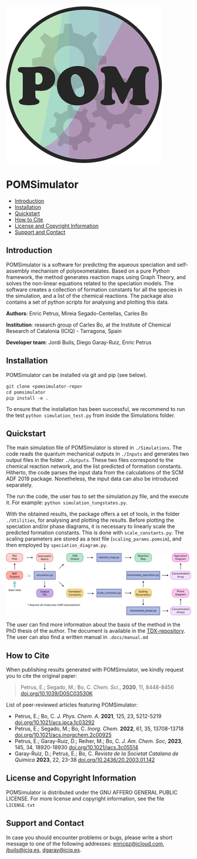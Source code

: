 ![](docs/.img/pomsimulator_logo.png)

# POMSimulator

- [Introduction](#Introduction)
- [Installation](#Installation)
- [Quickstart](#Quickstart)
- [How to Cite](#Howtocite)
- [License and Copyright Information](#licenseandcopyrightinformation) 
- [Support and Contact](#supportandcontact)

## Introduction 

POMSimulator is a software for predicting the aqueous speciation and self-assembly mechanism of polyoxometalates. Based on a pure Python framework, the method 
generates reaction maps using Graph Theory, and solves the non-linear equations related to the speciation models. The software creates a collection of formation constants for
all the species in the simulation, and a list of the chemical reactions. The package also contains a set of python scripts for analysing and
plotting this data.

**Authors**: Enric Petrus, Mireia Segado-Centellas, Carles Bo

**Institution**: research group of Carles Bo, at the Institute of Chemical Research of Catalonia (ICIQ) - Tarragona, Spain

**Developer team**: Jordi Buils, Diego Garay-Ruiz, Enric Petrus

## Installation

POMSimulator can be installed via git and pip (see below).

```console
git clone <pomsimulator-repo>
cd pomsimulator
pip install -e .
```

To ensure that the installation has been successful, we recommend to run the test `python simulation_test.py` from inside the Simulations folder. 

## Quickstart 

The main simulation file of POMSimulator is stored in `./Simulations`. The code reads the quantum mechanical outputs in `./Inputs` and generates two
output files in the folder `./Outputs`. These two files correspond to the chemical reaction network, and the list predicted of formation constants. Hitherto, the code parses the input data from the calculations of the SCM ADF 2019 package. Nonetheless, the input data can also be introduced separately. 

The run the code, the user has to set the simulation.py file, and the execute it. For example: `python simulation_tungstates.py`. 

With the obtained results, the package offers a set of tools, in the folder `./Utilities`, for analysing and plotting the results.
Before plotting the speciation and/or phase diagrams, it is necessary to linearly scale the predicted formation constants. This is done with 
`scale_constants.py`. The scaling parameters are stored as a text file (`scaling_params.pomsim`), and then employed by `speciation_diagram.py`.

![](docs/.img/pom_workflow.png)

The user can find more information about the basis of the method in the PhD thesis of the author. The document is available in the [TDX-repository](https://www.tesisenred.net/handle/10803/687274). The user can 
also find a written manual in `.docs/manual.md`


## How to Cite

When publishing results generated with POMSimulator, we kindly request you to cite the original paper:

> Petrus, E.; Segado, M.; Bo, C. *Chem. Sci.*, **2020**, 11, 8448-8456 [doi.org/10.1039/D0SC03530K](https://doi.org/10.1039/D0SC03530K)

List of peer-reviewed articles featuring POMSimulator:
* Petrus, E.; Bo, C. *J. Phys. Chem. A.* **2021**, 125, 23, 5212-5219 [doi.org/10.1021/acs.jpca.1c03292](https://doi.org/10.1021/acs.jpca.1c03292)
* Petrus, E.; Segado, M.; Bo, C. *Inorg. Chem.* **2022**, 61, 35, 13708-13718 [doi.org/10.1021/acs.inorgchem.2c00925](https://pubs.acs.org/doi/abs/10.1021/acs.inorgchem.2c00925)
* Petrus, E.; Garay-Ruiz, D.; Reiher, M.; Bo, C. *J. Am. Chem. Soc*, **2023**, 145, 34, 18920-18930 [doi.org/10.1021/jacs.3c05514](https://pubs.acs.org/doi/full/10.1021/jacs.3c05514)
* Garay-Ruiz, D.; Petrus, E.; Bo, C. *Revista de la Societat Catalana de Quimica* **2023**, 22, 23-38 [doi.org/10.2436/20.2003.01.142](https://revistes.iec.cat/index.php/RSCQ/article/view/150830/148565) 


## License and Copyright Information

POMSimulator is distributed under the GNU AFFERO GENERAL PUBLIC LICENSE. For more license and copyright information, see the file `LICENSE.txt`

## Support and Contact

In case you should encounter problems or bugs, please write a short message to one of the following addresses:
[enricpz@icloud.com](enricpz@icloud.com), [jbuils@iciq.es](jbuils@iciq.es), [dgaray@iciq.es](dgaray@iciq.es).
